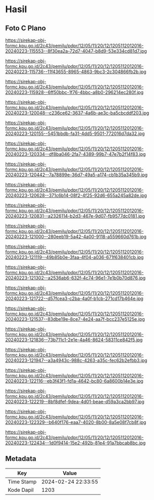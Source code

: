# Hasil

## Foto C Plano

https://sirekap-obj-formc.kpu.go.id/2c43/pemilu/pdpr/12/05/11/20/12/1205112012016-20240223-115553--8f30ea2a-72d7-4047-b8d9-53e334cd81d7.jpg

https://sirekap-obj-formc.kpu.go.id/2c43/pemilu/pdpr/12/05/11/20/12/1205112012016-20240223-115736--11f43655-8965-4863-9bc3-2c304866fb2b.jpg

https://sirekap-obj-formc.kpu.go.id/2c43/pemilu/pdpr/12/05/11/20/12/1205112012016-20240223-115928--6ff50bbc-1f76-4bbc-a8b0-296214ec280f.jpg

https://sirekap-obj-formc.kpu.go.id/2c43/pemilu/pdpr/12/05/11/20/12/1205112012016-20240223-120048--c236ce62-3637-4a6b-ae3c-ba5cbcddf203.jpg

https://sirekap-obj-formc.kpu.go.id/2c43/pemilu/pdpr/12/05/11/20/12/1205112012016-20240223-120155--5451bbdb-fa31-4dd5-9501-772016d7da32.jpg

https://sirekap-obj-formc.kpu.go.id/2c43/pemilu/pdpr/12/05/11/20/12/1205112012016-20240223-120334--df8ba046-2fa7-4389-99b7-47e7b2f14f83.jpg

https://sirekap-obj-formc.kpu.go.id/2c43/pemilu/pdpr/12/05/11/20/12/1205112012016-20240223-120442--7a78899e-36d7-49a5-a174-cb1b35a345b9.jpg

https://sirekap-obj-formc.kpu.go.id/2c43/pemilu/pdpr/12/05/11/20/12/1205112012016-20240223-120628--371c6b14-08f2-4f25-92d6-655a245a82de.jpg

https://sirekap-obj-formc.kpu.go.id/2c43/pemilu/pdpr/12/05/11/20/12/1205112012016-20240223-120831--a2326114-b2d3-467e-9d07-fb9577dc0181.jpg

https://sirekap-obj-formc.kpu.go.id/2c43/pemilu/pdpr/12/05/11/20/12/1205112012016-20240223-121000--280eeb19-5a42-4a00-9118-a559660d761b.jpg

https://sirekap-obj-formc.kpu.go.id/2c43/pemilu/pdpr/12/05/11/20/12/1205112012016-20240223-121119--49b85b0e-3faa-4f04-a036-671f638401cb.jpg

https://sirekap-obj-formc.kpu.go.id/2c43/pemilu/pdpr/12/05/11/20/12/1205112012016-20240223-121302--a2536ab6-632f-4c74-96e1-7e1b0b70d876.jpg

https://sirekap-obj-formc.kpu.go.id/2c43/pemilu/pdpr/12/05/11/20/12/1205112012016-20240223-121722--d57fcea3-c2ba-4a0f-b1cb-271cd17b464e.jpg

https://sirekap-obj-formc.kpu.go.id/2c43/pemilu/pdpr/12/05/11/20/12/1205112012016-20240223-121537--83dbe19e-8ce7-4e24-aa7f-bcc237e5125e.jpg

https://sirekap-obj-formc.kpu.go.id/2c43/pemilu/pdpr/12/05/11/20/12/1205112012016-20240223-121836--73b711c1-2e1e-4a46-8624-58311ce842f5.jpg

https://sirekap-obj-formc.kpu.go.id/2c43/pemilu/pdpr/12/05/11/20/12/1205112012016-20240223-121947--a3a4943c-988c-4263-a35c-fec62b2efbb3.jpg

https://sirekap-obj-formc.kpu.go.id/2c43/pemilu/pdpr/12/05/11/20/12/1205112012016-20240223-122116--eb3f43f1-fd1a-4642-bc80-6a8600b14e3e.jpg

https://sirekap-obj-formc.kpu.go.id/2c43/pemilu/pdpr/12/05/11/20/12/1205112012016-20240223-122219--8bf8dfef-9dea-4d01-beae-d59a3ca2bb97.jpg

https://sirekap-obj-formc.kpu.go.id/2c43/pemilu/pdpr/12/05/11/20/12/1205112012016-20240223-122329--b640f176-eaa7-4020-8b00-8a5e08f7cb8f.jpg

https://sirekap-obj-formc.kpu.go.id/2c43/pemilu/pdpr/12/05/11/20/12/1205112012016-20240223-122434--1d0f9414-15e2-492b-81e4-91a7bbcab8bc.jpg


## Metadata

| Key        | Value               |
| ---------- | ------------------- |
| Time Stamp | 2024-02-24 22:33:55 |
| Kode Dapil | 1203                |



